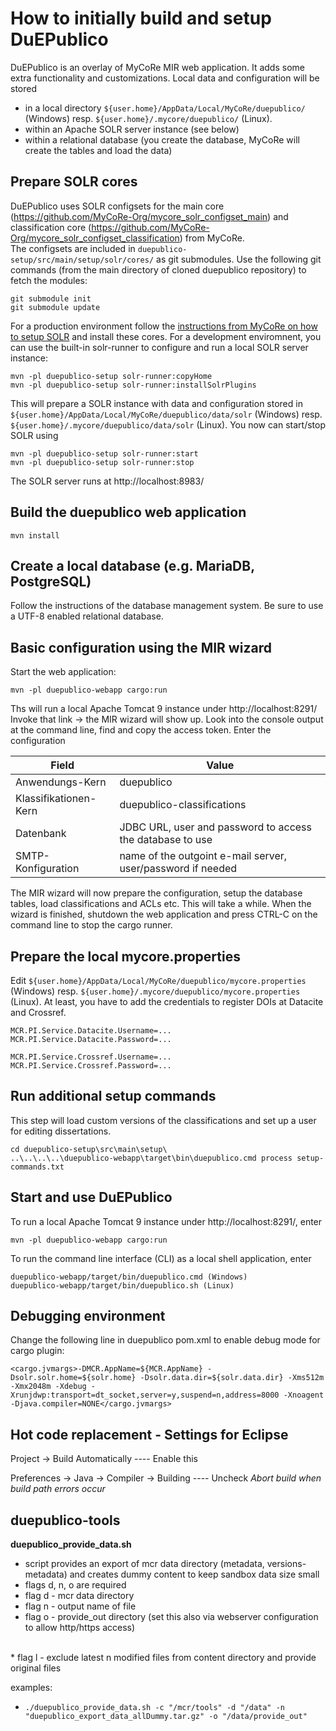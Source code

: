 # How to initially build and setup DuEPublico

DuEPublico is an overlay of MyCoRe MIR web application. It adds some extra functionality and customizations. Local data and configuration will be stored
* in a local directory ```${user.home}/AppData/Local/MyCoRe/duepublico/``` (Windows) resp. ```${user.home}/.mycore/duepublico/``` (Linux).
* within an Apache SOLR server instance (see below)
* within a relational database (you create the database, MyCoRe will create the tables and load the data)

## Prepare SOLR cores

DuEPublico uses SOLR configsets for the main core (https://github.com/MyCoRe-Org/mycore_solr_configset_main) and classification core (https://github.com/MyCoRe-Org/mycore_solr_configset_classification) from MyCoRe.  
The configsets are included in ```duepublico-setup/src/main/setup/solr/cores/``` as git submodules. Use the following git commands (from the main directory of cloned duepublico repository) to fetch the modules:

```
git submodule init
git submodule update
```
For a production environment follow the [instructions from MyCoRe on how to setup SOLR](https://www.mycore.de/documentation/search/search_solr_use/) and install these cores.
For a development enviromnent, you can use the built-in solr-runner to configure and run a local SOLR server instance:

```
mvn -pl duepublico-setup solr-runner:copyHome
mvn -pl duepublico-setup solr-runner:installSolrPlugins
```

This will prepare a SOLR instance with data and configuration stored in ```${user.home}/AppData/Local/MyCoRe/duepublico/data/solr``` (Windows) resp. ```${user.home}/.mycore/duepublico/data/solr``` (Linux).
You now can start/stop SOLR using

```
mvn -pl duepublico-setup solr-runner:start
mvn -pl duepublico-setup solr-runner:stop
```

The SOLR server runs at http://localhost:8983/

## Build the duepublico web application

```
mvn install
```

## Create a local database (e.g. MariaDB, PostgreSQL)

Follow the instructions of the database management system. Be sure to use a UTF-8 enabled relational database.

## Basic configuration using the MIR wizard

Start the web application:
```
mvn -pl duepublico-webapp cargo:run
```
Ths will run a local Apache Tomcat 9 instance under http://localhost:8291/
Invoke that link -> the MIR wizard will show up.
Look into the console output at the command line, find and copy the access token.
Enter the configuration

|Field|Value|
|----|----|
|Anwendungs-Kern|duepublico|
|Klassifikationen-Kern|duepublico-classifications|
|Datenbank|JDBC URL, user and password to access the database to use|
|SMTP-Konfiguration|name of the outgoint e-mail server, user/password if needed|

The MIR wizard will now prepare the configuration, setup the database tables, load classifications and ACLs etc. This will take a while.
When the wizard is finished, shutdown the web application and press CTRL-C on the command line to stop the cargo runner.

## Prepare the local mycore.properties

Edit ```${user.home}/AppData/Local/MyCoRe/duepublico/mycore.properties``` (Windows) resp. ```${user.home}/.mycore/duepublico/mycore.properties``` (Linux).
At least, you have to add the credentials to register DOIs at Datacite and Crossref.

```
MCR.PI.Service.Datacite.Username=...
MCR.PI.Service.Datacite.Password=...

MCR.PI.Service.Crossref.Username=...
MCR.PI.Service.Crossref.Password=...
```

## Run additional setup commands

This step will load custom versions of the classifications and set up a user for editing dissertations.

```
cd duepublico-setup\src\main\setup\
..\..\..\..\duepublico-webapp\target\bin\duepublico.cmd process setup-commands.txt
```

## Start and use DuEPublico

To run a local Apache Tomcat 9 instance under http://localhost:8291/, enter
```
mvn -pl duepublico-webapp cargo:run
```

To run the command line interface (CLI) as a local shell application, enter
```
duepublico-webapp/target/bin/duepublico.cmd (Windows)
duepublico-webapp/target/bin/duepublico.sh (Linux)
```

## Debugging environment

Change the following line in duepublico pom.xml to enable debug mode for cargo plugin:

`<cargo.jvmargs>-DMCR.AppName=${MCR.AppName} -Dsolr.solr.home=${solr.home} -Dsolr.data.dir=${solr.data.dir} -Xms512m -Xmx2048m -Xdebug -Xrunjdwp:transport=dt_socket,server=y,suspend=n,address=8000 -Xnoagent -Djava.compiler=NONE</cargo.jvmargs>`

## Hot code replacement - Settings for Eclipse

Project -> Build Automatically ---- Enable this

Preferences -> Java -> Compiler -> Building ---- Uncheck *Abort build when build path errors occur*


## duepublico-tools

**duepublico_provide_data.sh**
* script provides an export of mcr data directory (metadata, versions-metadata) and creates dummy content to keep sandbox data size small
* flags d, n, o are required
* flag d - mcr data directory
* flag n - output name of file
* flag o - provide_out directory (set this also via webserver configuration to allow http/https access)
<br>
* flag l - exclude latest n modified files from content directory and provide original files

examples: 
* `./duepublico_provide_data.sh -c "/mcr/tools" -d "/data" -n "duepublico_export_data_allDummy.tar.gz" -o "/data/provide_out"`

